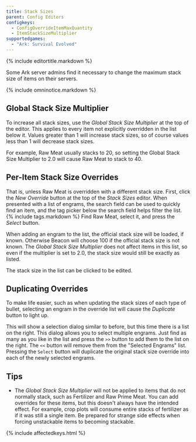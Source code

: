 ```yaml
---
title: Stack Sizes
parent: Config Editors
configkeys:
  - ConfigOverrideItemMaxQuantity
  - ItemStackSizeMultiplier
supportedgames:
  - "Ark: Survival Evolved"
---
```

{% include editortitle.markdown %}

Some Ark server admins find it necessary to change the maximum stack size of items on their servers.

{% include omninotice.markdown %}

## Global Stack Size Multiplier

To increase all stack sizes, use the _Global Stack Size Multiplier_ at the top of the editor. This applies to every item not explicitly overridden in the list below it. Values greater than 1 will increase stack sizes, so of course values less than 1 will decrease stack sizes.

For example, Raw Meat usually stacks to 20, so setting the Global Stack Size Multiplier to 2.0 will cause Raw Meat to stack to 40.

## Per-Item Stack Size Overrides

That is, unless Raw Meat is overridden with a different stack size. First, click the _New Override_ button at the top of the _Stack Sizes_ editor. When presented with a list of engrams, the search field can be used to quickly find an item, and the tag picker below the search field helps filter the list. {% include tags.markdown %} Find Raw Meat, select it, and press the _Select_ button.

When adding an engram to the list, the official stack size will be loaded, if known. Otherwise Beacon will choose 100 if the official stack size is not known. The _Global Stack Size Multiplier_ does not affect items in this list, so even if the multiplier is set to 2.0, the stack size would still be exactly as listed.

The stack size in the list can be clicked to be edited.

## Duplicating Overrides

To make life easier, such as when updating the stack sizes of each type of bullet, selecting an engram in the override list will cause the _Duplicate_ button to light up.

This will show a selection dialog similar to before, but this time there is a list on the right. This dialog allows you to select multiple engrams. Just find as many as you like in the list and press the `>>` button to add them to the list on the right. The `<<` button will remove them from the "Selected Engrams" list. Pressing the `Select` button will duplicate the original stack size override into each of the newly selected engrams.

## Tips

- The _Global Stack Size Multiplier_ will not be applied to items that do not normally stack, such as Fertilizer and Raw Prime Meat. You can add overrides for these items, but this doesn't always have the intended effect. For example, crop plots will consume entire stacks of fertilizer as if it was still a single item. Be prepared for strange side effects when forcing unstackable items to becoming stackable.

{% include affectedkeys.html %}